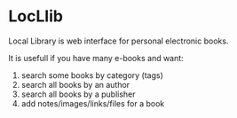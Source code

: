 # LocLlib

Local Library is web interface for personal electronic books.

It is usefull if you have many e-books and want:

1. search some books by category (tags)
1. search all books by an author
1. search all books by a publisher
1. add notes/images/links/files for a book
